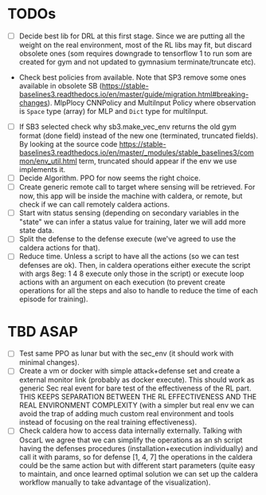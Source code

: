 # TODOs

- [ ] Decide best lib for DRL at this first stage. Since we are putting all the weight on the real environment, most of the RL libs may fit, but discard obsolete ones (som requires downgrade to tensorflow 1 to run som are created for gym and not updated to gymnasium terminate/truncate etc). 
- Check best policies from available. Note that SP3 remove some ones available in obsolete SB (https://stable-baselines3.readthedocs.io/en/master/guide/migration.html#breaking-changes). MlpPlocy CNNPolicy and MultiInput Policy where observation is `Space`  type (array) for MLP and `Dict` type for multiInput.
- [ ] If SB3 selected check why sb3.make_vec_env returns the old gym format (done field) instead of the new one (terminated, truncated fields). By looking at the source code https://stable-baselines3.readthedocs.io/en/master/_modules/stable_baselines3/common/env_util.html term, truncated should appear if the env we use implements it.
- [ ] Decide Algorithm. PPO for now seems the right choice.
- [ ] Create generic remote call to target where sensing will be retrieved. For now, this app will be inside the machine with caldera, or remote, but check if we can call remotely caldera actions.
- [ ] Start witn status sensing (depending on secondary variables in the "state" we can infer a status value for training, later we will add more state data.
- [ ] Split the defense to the defense execute (we've agreed to use the caldera actions for that).
- [ ] Reduce time. Unless a script to have all the actions (so we can test defenses are ok). Then, in caldera operations either execute the script with args 8eg: 1 4 8 execute only those in the script) or execute loop actions with an argument on each execution (to prevent create operations for all the steps and also to handle to reduce the time of each episode for training).

# TBD ASAP
- [ ] Test same PPO as lunar but with the sec_env (it should work with minimal changes).
- [ ] Create a vm or docker with simple attack+defense set and create a external monitor link (probably as docker execute). This should work as generic Sec real event for bare test of the effectiveness of the RL part. THIS KEEPS SEPARATION BETWEEN THE RL EFFECTIVENESS AND THE REAL ENVIRONMENT COMPLEXITY (with a simpler but real env we can avoid the trap of adding much custom real environment and tools instead of focusing on the real training effectiveness).
- [ ] Check caldera how to access data internally externally. Talking with OscarL we agree that we can simplify the operations as an sh script having the defenses procedures (installation+execution individually) and call it with params, so for defense [1, 4, 7] the operations in the caldera could be the same action but with different start parameters (quite easy to maintain, and once learned optimal solution we can set up the caldera workflow manually to take advantage of the visualization).